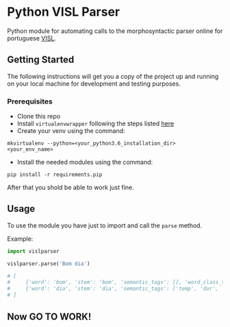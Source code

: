 # Python VISL Parser
Python module for automating calls to the morphosyntactic parser online for portuguese [VISL](http://visl.sdu.dk/visl/pt/parsing/automatic/parse.php).

## Getting Started
The following instructions will get you a copy of the project up and running on your local machine for development and testing purposes.

### Prerequisites
- Clone this repo
- Install `virtualenvwrapper` following the steps listed [here](https://medium.com/@gitudaniel/installing-virtualenvwrapper-for-python3-ad3dfea7c717)
- Create your venv using the command:
```
mkvirtualenv --python=<your_python3.6_installation_dir> <your_env_name>
```
- Install the needed modules using the command:
```
pip install -r requirements.pip
```
After that you shold be able to work just fine.

## Usage
To use the module you have just to import and call the `parse` method.

Example:
```python
import vislparser

vislparser.parse('Bom dia')

# [
#     {'word': 'bom', 'stem': 'bom', 'semantic_tags': [], 'word_class_tag': 'ADJ', 'other_tags': 'M S', 'syntatic_tag': '@>N'}, 
#     {'word': 'dia', 'stem': 'dia', 'semantic_tags': ['temp', 'dur', 'per', 'unit'], 'word_class_tag': 'N', 'other_tags': 'M S', 'syntatic_tag': '@NPHR'}
# ]
```

## Now GO TO WORK!
